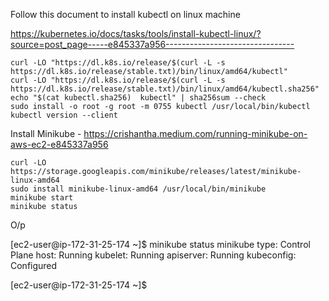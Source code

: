 
Follow this document to install kubectl on linux machine

https://kubernetes.io/docs/tasks/tools/install-kubectl-linux/?source=post_page-----e845337a956--------------------------------



    curl -LO "https://dl.k8s.io/release/$(curl -L -s https://dl.k8s.io/release/stable.txt)/bin/linux/amd64/kubectl"
    curl -LO "https://dl.k8s.io/release/$(curl -L -s https://dl.k8s.io/release/stable.txt)/bin/linux/amd64/kubectl.sha256"
    echo "$(cat kubectl.sha256)  kubectl" | sha256sum --check
    sudo install -o root -g root -m 0755 kubectl /usr/local/bin/kubectl
    kubectl version --client

Install Minikube - https://crishantha.medium.com/running-minikube-on-aws-ec2-e845337a956

    curl -LO https://storage.googleapis.com/minikube/releases/latest/minikube-linux-amd64
    sudo install minikube-linux-amd64 /usr/local/bin/minikube
    minikube start
    minikube status

O/p

[ec2-user@ip-172-31-25-174 ~]$ minikube status
minikube
type: Control Plane
host: Running
kubelet: Running
apiserver: Running
kubeconfig: Configured

[ec2-user@ip-172-31-25-174 ~]$